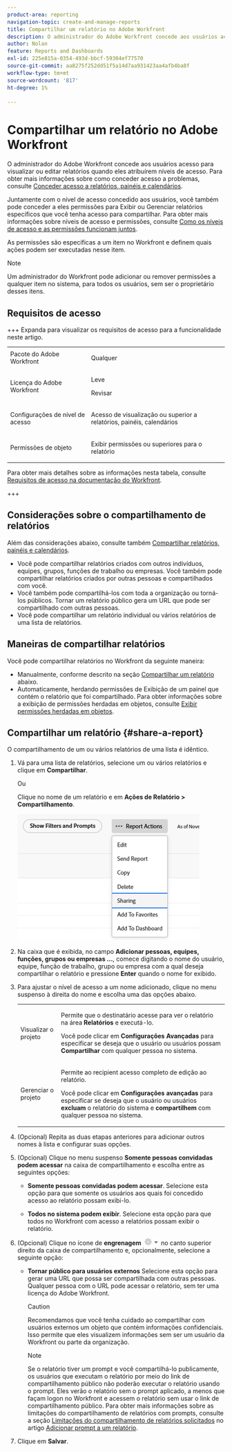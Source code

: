 ```yaml
---
product-area: reporting
navigation-topic: create-and-manage-reports
title: Compartilhar um relatório no Adobe Workfront
description: O administrador do Adobe Workfront concede aos usuários acesso para visualizar ou editar relatórios quando eles atribuírem níveis de acesso. Para obter mais informações sobre como conceder acesso a problemas, consulte Conceder acesso a relatórios, painéis e calendários.
author: Nolan
feature: Reports and Dashboards
exl-id: 225e815a-0354-493d-bbcf-59304ef77570
source-git-commit: aa8275f252dd51f5a14d7aa931423aa4afb4ba8f
workflow-type: tm+mt
source-wordcount: '817'
ht-degree: 1%

---
```


# Compartilhar um relatório no Adobe Workfront

<!-- Audited: 11/2024 -->

O administrador do Adobe Workfront concede aos usuários acesso para visualizar ou editar relatórios quando eles atribuírem níveis de acesso. Para obter mais informações sobre como conceder acesso a problemas, consulte [Conceder acesso a relatórios, painéis e calendários](../../../administration-and-setup/add-users/configure-and-grant-access/grant-access-reports-dashboards-calendars.md).

Juntamente com o nível de acesso concedido aos usuários, você também pode conceder a eles permissões para Exibir ou Gerenciar relatórios específicos que você tenha acesso para compartilhar. Para obter mais informações sobre níveis de acesso e permissões, consulte [Como os níveis de acesso e as permissões funcionam juntos](../../../administration-and-setup/add-users/access-levels-and-object-permissions/how-access-levels-permissions-work-together.md).

As permissões são específicas a um item no Workfront e definem quais ações podem ser executadas nesse item.

>[!NOTE]
>
>Um administrador do Workfront pode adicionar ou remover permissões a qualquer item no sistema, para todos os usuários, sem ser o proprietário desses itens.

## Requisitos de acesso

+++ Expanda para visualizar os requisitos de acesso para a funcionalidade neste artigo. 

<table style="table-layout:auto"> 
 <col> 
 <col> 
 <tbody> 
  <tr> 
   <td role="rowheader">Pacote do Adobe Workfront</td> 
   <td> <p>Qualquer</p> </td> 
  </tr> 
  <tr> 
   <td role="rowheader">Licença do Adobe Workfront</td> 
   <td> 
      <p>Leve</p>
      <p>Revisar</p>
   </td>
  </tr> 
  <tr> 
   <td role="rowheader">Configurações de nível de acesso</td> 
   <td> <p>Acesso de visualização ou superior a relatórios, painéis, calendários</p></td> 
  </tr> 
  <tr> 
   <td role="rowheader">Permissões de objeto</td> 
   <td> <p>Exibir permissões ou superiores para o relatório</p></td> 
  </tr> 
 </tbody> 
</table>

Para obter mais detalhes sobre as informações nesta tabela, consulte [Requisitos de acesso na documentação do Workfront](/help/quicksilver/administration-and-setup/add-users/access-levels-and-object-permissions/access-level-requirements-in-documentation.md).

+++

## Considerações sobre o compartilhamento de relatórios

Além das considerações abaixo, consulte também [Compartilhar relatórios, painéis e calendários](../../../workfront-basics/grant-and-request-access-to-objects/permissions-reports-dashboards-calendars.md).

* Você pode compartilhar relatórios criados com outros indivíduos, equipes, grupos, funções de trabalho ou empresas. Você também pode compartilhar relatórios criados por outras pessoas e compartilhados com você.
* Você também pode compartilhá-los com toda a organização ou torná-los públicos. Tornar um relatório público gera um URL que pode ser compartilhado com outras pessoas.
* Você pode compartilhar um relatório individual ou vários relatórios de uma lista de relatórios.

## Maneiras de compartilhar relatórios

Você pode compartilhar relatórios no Workfront da seguinte maneira:

* Manualmente, conforme descrito na seção [Compartilhar um relatório](#share-a-report) abaixo.
* Automaticamente, herdando permissões de Exibição de um painel que contém o relatório que foi compartilhado. Para obter informações sobre a exibição de permissões herdadas em objetos, consulte [Exibir permissões herdadas em objetos](../../../workfront-basics/grant-and-request-access-to-objects/view-inherited-permissions-on-objects.md).

## Compartilhar um relatório {#share-a-report}

O compartilhamento de um ou vários relatórios de uma lista é idêntico.

1. Vá para uma lista de relatórios, selecione um ou vários relatórios e clique em **Compartilhar**.

   Ou

   Clique no nome de um relatório e em **Ações de Relatório >**&#x200B;**Compartilhamento**.

   ![](assets/unshimmed-report-actions-sharing.png)

1. Na caixa que é exibida, no campo **Adicionar pessoas, equipes, funções, grupos ou empresas ...**, comece digitando o nome do usuário, equipe, função de trabalho, grupo ou empresa com a qual deseja compartilhar o relatório e pressione **Enter** quando o nome for exibido.

1. Para ajustar o nível de acesso a um nome adicionado, clique no menu suspenso à direita do nome e escolha uma das opções abaixo.

   <table style="table-layout:auto"> 
    <col> 
    <col> 
    <tbody> 
     <tr> 
      <td role="rowheader">Visualizar o projeto</td> 
      <td> <p>Permite que o destinatário acesse para ver o relatório na área <strong>Relatórios</strong> e executá-lo.</p> <p>Você pode clicar em <strong>Configurações Avançadas</strong> para especificar se deseja que o usuário ou usuários possam <strong>Compartilhar</strong> com qualquer pessoa no sistema.</p> </td> 
     </tr> 
     <tr> 
      <td role="rowheader">Gerenciar o projeto</td> 
      <td> <p>Permite ao recipient acesso completo de edição ao relatório.</p> <p>Você pode clicar em <strong>Configurações avançadas</strong> para especificar se deseja que o usuário ou usuários <strong>excluam</strong> o relatório do sistema e <strong>compartilhem</strong> com qualquer pessoa no sistema.</p> </td> 
     </tr> 
    </tbody> 
   </table>

1. (Opcional) Repita as duas etapas anteriores para adicionar outros nomes à lista e configurar suas opções.
1. (Opcional) Clique no menu suspenso **Somente pessoas convidadas podem acessar** na caixa de compartilhamento e escolha entre as seguintes opções:

   * **Somente pessoas convidadas podem acessar**. Selecione esta opção para que somente os usuários aos quais foi concedido acesso ao relatório possam exibi-lo.

   * **Todos no sistema podem exibir**. Selecione esta opção para que todos no Workfront com acesso a relatórios possam exibir o relatório.

1. (Opcional) Clique no ícone de **engrenagem** ![configurações do ícone de engrenagem](assets/gear-icon-settings-with-dn-arrow.jpg) no canto superior direito da caixa de compartilhamento e, opcionalmente, selecione a seguinte opção:

   * **Tornar público para usuários externos** Selecione esta opção para gerar uma URL que possa ser compartilhada com outras pessoas. Qualquer pessoa com o URL pode acessar o relatório, sem ter uma licença do Adobe Workfront.

     >[!CAUTION]
     >
     >Recomendamos que você tenha cuidado ao compartilhar com usuários externos um objeto que contém informações confidenciais. Isso permite que eles visualizem informações sem ser um usuário da Workfront ou parte da organização.

     >[!NOTE]
     >
     >Se o relatório tiver um prompt e você compartilhá-lo publicamente, os usuários que executam o relatório por meio do link de compartilhamento público não poderão executar o relatório usando o prompt. Eles verão o relatório sem o prompt aplicado, a menos que façam logon no Workfront e acessem o relatório sem usar o link de compartilhamento público. Para obter mais informações sobre as limitações do compartilhamento de relatórios com prompts, consulte a seção [Limitações do compartilhamento de relatórios solicitados](../../../reports-and-dashboards/reports/creating-and-managing-reports/add-prompt-report.md#limitations-of-running-public-prompted-reports) no artigo [Adicionar prompt a um relatório](../../../reports-and-dashboards/reports/creating-and-managing-reports/add-prompt-report.md).

1. Clique em **Salvar**.
